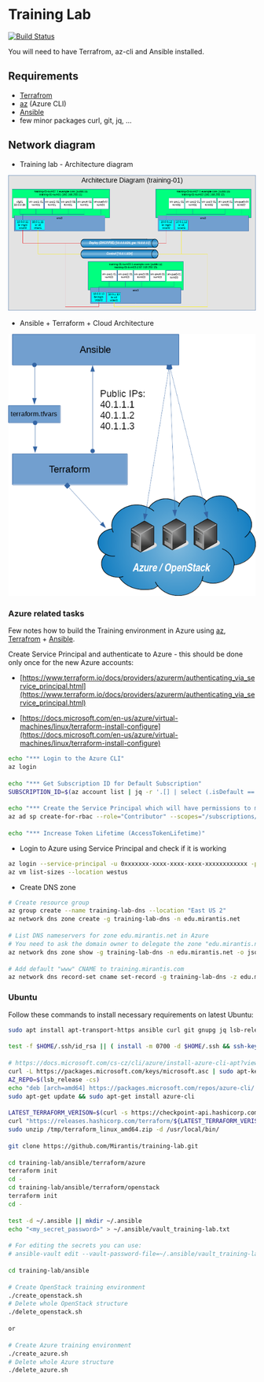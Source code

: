 # Training Lab

[![Build Status](https://travis-ci.org/Mirantis/training-lab.svg?branch=master)](https://travis-ci.org/Mirantis/training-lab)

You will need to have Terrafrom, az-cli and Ansible installed.


## Requirements

* [Terrafrom](https://www.terraform.io/)
* [az](https://docs.microsoft.com/en-us/cli/azure/?view=azure-cli-latest) (Azure CLI)
* [Ansible](https://www.ansible.com/)
* few minor packages curl, git, jq, ...


## Network diagram

* Training lab - Architecture diagram

![Training lab - Architecture diagram](images/training-lab.png)

* Ansible + Terraform + Cloud Architecture

![Ansible + Terraform + Cloud Architecture](images/ansible_terraform.png)


### Azure related tasks

Few notes how to build the Training environment in Azure using [az](https://docs.microsoft.com/en-us/cli/azure/?view=azure-cli-latest), [Terrafrom](https://www.terraform.io/) + [Ansible](https://www.ansible.com/).

Create Service Principal and authenticate to Azure - this should be done only once for the new Azure accounts:

* [https://www.terraform.io/docs/providers/azurerm/authenticating_via_service_principal.html](https://www.terraform.io/docs/providers/azurerm/authenticating_via_service_principal.html)

* [https://docs.microsoft.com/en-us/azure/virtual-machines/linux/terraform-install-configure](https://docs.microsoft.com/en-us/azure/virtual-machines/linux/terraform-install-configure)

```bash
echo "*** Login to the Azure CLI"
az login

echo "*** Get Subscription ID for Default Subscription"
SUBSCRIPTION_ID=$(az account list | jq -r '.[] | select (.isDefault == true).id')

echo "*** Create the Service Principal which will have permissions to manage resources in the specified Subscription"
az ad sp create-for-rbac --role="Contributor" --scopes="/subscriptions/$SUBSCRIPTION_ID"

echo "*** Increase Token Lifetime (AccessTokenLifetime)"
```

* Login to Azure using Service Principal and check if it is working

```bash
az login --service-principal -u 0xxxxxxx-xxxx-xxxx-xxxx-xxxxxxxxxxxx -p fxxxxxxx-xxxx-xxxx-xxxx-xxxxxxxxxxxx --tenant 0xxxxxxx-xxxx-xxxx-xxxx-xxxxxxxxxxxx
az vm list-sizes --location westus
```

* Create DNS zone

```bash
# Create resource group
az group create --name training-lab-dns --location "East US 2"
az network dns zone create -g training-lab-dns -n edu.mirantis.net

# List DNS nameservers for zone edu.mirantis.net in Azure
# You need to ask the domain owner to delegate the zone "edu.mirantis.net" to the Azure nameservers
az network dns zone show -g training-lab-dns -n edu.mirantis.net -o json

# Add default "www" CNAME to training.mirantis.com
az network dns record-set cname set-record -g training-lab-dns -z edu.mirantis.net -n www -c training.mirantis.com
```

### Ubuntu

Follow these commands to install necessary requirements on latest Ubuntu:

```bash
sudo apt install apt-transport-https ansible curl git gnupg jq lsb-release unzip

test -f $HOME/.ssh/id_rsa || ( install -m 0700 -d $HOME/.ssh && ssh-keygen -b 2048 -t rsa -f $HOME/.ssh/id_rsa -q -N "" )

# https://docs.microsoft.com/cs-cz/cli/azure/install-azure-cli-apt?view=azure-cli-latest
curl -L https://packages.microsoft.com/keys/microsoft.asc | sudo apt-key add -
AZ_REPO=$(lsb_release -cs)
echo "deb [arch=amd64] https://packages.microsoft.com/repos/azure-cli/ $AZ_REPO main" | sudo tee /etc/apt/sources.list.d/azure-cli.list
sudo apt-get update && sudo apt-get install azure-cli

LATEST_TERRAFORM_VERISON=$(curl -s https://checkpoint-api.hashicorp.com/v1/check/terraform | jq -r -M '.current_version')
curl "https://releases.hashicorp.com/terraform/${LATEST_TERRAFORM_VERISON}/terraform_${LATEST_TERRAFORM_VERISON}_linux_amd64.zip" --output /tmp/terraform_linux_amd64.zip
sudo unzip /tmp/terraform_linux_amd64.zip -d /usr/local/bin/

git clone https://github.com/Mirantis/training-lab.git

cd training-lab/ansible/terraform/azure
terraform init
cd -
cd training-lab/ansible/terraform/openstack
terraform init
cd -

test -d ~/.ansible || mkdir ~/.ansible
echo "<my_secret_password>" > ~/.ansible/vault_training-lab.txt

# For editing the secrets you can use:
# ansible-vault edit --vault-password-file=~/.ansible/vault_training-lab.txt vars/openstack_secrets.yml

cd training-lab/ansible

# Create OpenStack training environment
./create_openstack.sh
# Delete whole OpenStack structure
./delete_openstack.sh

or

# Create Azure training environment
./create_azure.sh
# Delete whole Azure structure
./delete_azure.sh
```
